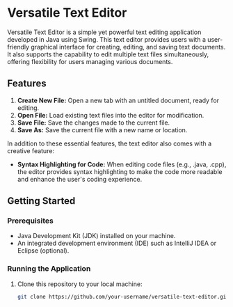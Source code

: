 # Versatile Text Editor

Versatile Text Editor is a simple yet powerful text editing application developed in Java using Swing. This text editor provides users with a user-friendly graphical interface for creating, editing, and saving text documents. It also supports the capability to edit multiple text files simultaneously, offering flexibility for users managing various documents.


## Features

1. **Create New File:** Open a new tab with an untitled document, ready for editing.
2. **Open File:** Load existing text files into the editor for modification.
3. **Save File:** Save the changes made to the current file.
4. **Save As:** Save the current file with a new name or location.

In addition to these essential features, the text editor also comes with a creative feature:

- **Syntax Highlighting for Code:** When editing code files (e.g., .java, .cpp), the editor provides syntax highlighting to make the code more readable and enhance the user's coding experience.

## Getting Started

### Prerequisites

- Java Development Kit (JDK) installed on your machine.
- An integrated development environment (IDE) such as IntelliJ IDEA or Eclipse (optional).

### Running the Application

1. Clone this repository to your local machine:

   ```bash
   git clone https://github.com/your-username/versatile-text-editor.git

